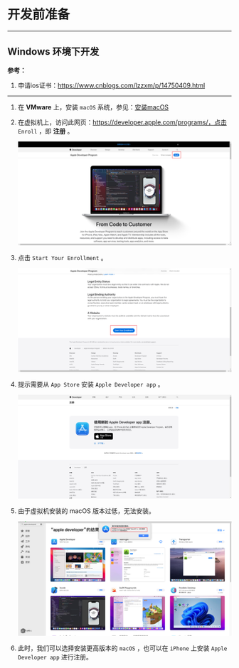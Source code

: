 # 开发前准备

---

## Windows 环境下开发

**参考：**

1. 申请ios证书：https://www.cnblogs.com/lzzxm/p/14750409.html

---


1. 在 **VMware** 上，安装 `macOS` 系统，参见：[安装macOS](/常用工具/虚拟机工具/VMware/安装macOS)

2. 在虚拟机上，访问此网页：https://developer.apple.com/programs/，点击 `Enroll` ，即 **注册** 。

   ![image-20220330014657430](开发前准备/image-20220330014657430.png)

3. 点击 `Start Your Enrollment` 。

   ![image-20220330014907600](开发前准备/image-20220330014907600.png)

4. 提示需要从 `App Store` 安装 `Apple Developer app` 。

   ![image-20220330022359631](开发前准备/image-20220330022359631.png)

5. 由于虚拟机安装的 macOS 版本过低，无法安装。

   ![image-20220330022616349](开发前准备/image-20220330022616349.png)

2. 此时，我们可以选择安装更高版本的 `macOS` ，也可以在 `iPhone` 上安装 `Apple Developer app` 进行注册。